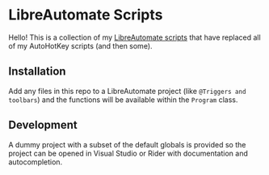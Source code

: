 ﻿# LibreAutomate Scripts

Hello! This is a collection of my [LibreAutomate scripts](https://www.libreautomate.com/) that have replaced
all of my AutoHotKey scripts (and then some).

## Installation

Add any files in this repo to a LibreAutomate project (like `@Triggers and toolbars`)
and the functions will be available within the `Program` class.

## Development
A dummy project with a subset of the default globals is provided so the project can be opened
in Visual Studio or Rider with documentation and autocompletion.
